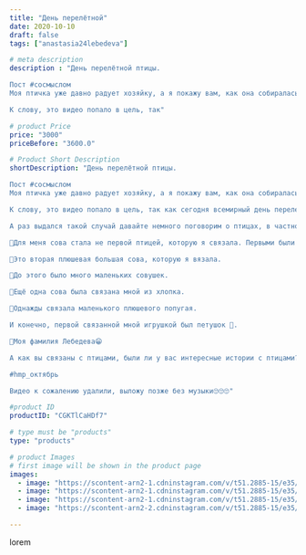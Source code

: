 ```yaml
---
title: "День перелётной"
date: 2020-10-10
draft: false
tags: ["anastasia24lebedeva"]

# meta description
description : "День перелётной птицы.

Пост #сосмыслом
Моя птичка уже давно радует хозяйку, а я покажу вам, как она собиралась в дорогу.

К слову, это видео попало в цель, так"

# product Price
price: "3000"
priceBefore: "3600.0"

# Product Short Description
shortDescription: "День перелётной птицы.

Пост #сосмыслом
Моя птичка уже давно радует хозяйку, а я покажу вам, как она собиралась в дорогу.

К слову, это видео попало в цель, так как сегодня всемирный день перелетной птицы 🦢. И хотя, в реальной жизни🦉 к ним не относится, моя имеет прямое отношение.

А раз выдался такой случай давайте немного поговорим о птицах, в частности о совах. 

🦉Для меня сова стала не первой птицей, которую я связала. Первыми были пасхальные курочки. 

🦉Это вторая плюшевая большая сова, которую я вязала.

🦉До этого было много маленьких совушек. 

🦉Ещё одна сова была связана мной из хлопка. 

🦜Однажды связала маленького плюшевого попугая. 

И конечно, первой связанной мной игрушкой был петушок 🐓. 

🦢Моя фамилия Лебедева😁 

А как вы связаны с птицами, были ли у вас интересные истории с птицами? Делитесь в коммениариях

#hmp_октябрь

Видео к сожалению удалили, выложу позже без музыки🙄🙄🙄"

#product ID
productID: "CGKTlCaHDf7"

# type must be "products"
type: "products"

# product Images
# first image will be shown in the product page
images:
  - image: "https://scontent-arn2-1.cdninstagram.com/v/t51.2885-15/e35/121262912_1032290413888983_3585275676193184161_n.jpg?se=7&tp=1&_nc_ht=scontent-arn2-1.cdninstagram.com&_nc_cat=103&_nc_ohc=n0v9kfeodAUAX-uKNk0&oh=e0b6c6a3857c6cef3ca74df61d0d98fa&oe=606A73B3&ig_cache_key=MjQxNjgzMDI1NDY0NjUzOTQ0Mw%3D%3D.2"
  - image: "https://scontent-arn2-1.cdninstagram.com/v/t51.2885-15/e35/120845915_212380056893176_7648473922526594450_n.jpg?se=7&tp=1&_nc_ht=scontent-arn2-1.cdninstagram.com&_nc_cat=104&_nc_ohc=Q4BShQpvu0MAX830vb2&oh=a10615db026b6982f7bd7f6c40de75ae&oe=606C3F2F&ig_cache_key=MjQxNjgzMDI1NDY2MzE5NDc4MA%3D%3D.2"
  - image: "https://scontent-arn2-1.cdninstagram.com/v/t51.2885-15/e35/120998332_379040103471154_4635798841163209454_n.jpg?se=7&tp=1&_nc_ht=scontent-arn2-1.cdninstagram.com&_nc_cat=110&_nc_ohc=JquLYMulMDYAX87s52O&oh=46f515facc6790d607e067ac434e892c&oe=606A8DFD&ig_cache_key=MjQxNjgzMDI1NDY3OTk1NDkyMw%3D%3D.2"
  - image: "https://scontent-arn2-2.cdninstagram.com/v/t51.2885-15/e35/121073465_1701017736736241_7439297465929058569_n.jpg?se=7&tp=1&_nc_ht=scontent-arn2-2.cdninstagram.com&_nc_cat=105&_nc_ohc=qGNIW0J_UWsAX8OcVb_&oh=cf19f6bcb0eef571c118bb4ed5a3830d&oe=606BB1D7&ig_cache_key=MjQxNjgzMDI1NDY3MTU0MDM1Mg%3D%3D.2"

---
```

lorem

